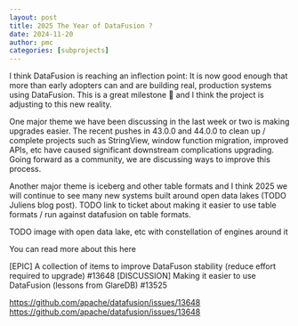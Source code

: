 ```yaml
---
layout: post
title: 2025 The Year of DataFusion ?
date: 2024-11-20
author: pmc
categories: [subprojects]
---
```


<!--
{% comment %}
Licensed to the Apache Software Foundation (ASF) under one or more
contributor license agreements.  See the NOTICE file distributed with
this work for additional information regarding copyright ownership.
The ASF licenses this file to you under the Apache License, Version 2.0
(the "License"); you may not use this file except in compliance with
the License.  You may obtain a copy of the License at

http://www.apache.org/licenses/LICENSE-2.0

Unless required by applicable law or agreed to in writing, software
distributed under the License is distributed on an "AS IS" BASIS,
WITHOUT WARRANTIES OR CONDITIONS OF ANY KIND, either express or implied.
See the License for the specific language governing permissions and
limitations under the License.
{% endcomment %}
-->


I think DataFusion is reaching an inflection point: It is now good enough that
more than early adopters can and are building real, production systems using
DataFusion. This is a great milestone 🎉 and I think the project is adjusting to
this new reality.

One major theme we have been discussing in the last week or two is making
upgrades easier. The recent pushes in 43.0.0 and 44.0.0 to clean up / complete
projects such as StringView, window function migration, improved APIs, etc have
caused significant downstream complications upgrading. Going forward as a
community, we are discussing ways to improve this process.


Another major theme is iceberg and other table formats and I think 2025 we will continue to see many new systems built around open data lakes (TODO Juliens blog post).
TODO link to ticket about making it easier to use table formats / run against datafusion on table formats.

TODO image with open data lake, etc with constellation of engines around it


You can read more about this here

[EPIC] A collection of items to improve DataFuson stability (reduce effort required to upgrade) #13648
[DISCUSSION] Making it easier to use DataFusion (lessons from GlareDB) #13525

https://github.com/apache/datafusion/issues/13648
https://github.com/apache/datafusion/issues/13648